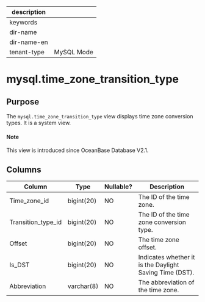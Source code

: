 |description||
|---|---|
|keywords||
|dir-name||
|dir-name-en||
|tenant-type|MySQL Mode|

# mysql.time_zone_transition_type

## Purpose

The `mysql.time_zone_transition_type` view displays time zone conversion types. It is a system view.

<main id="notice" type='explain'>
  <h4>Note</h4>
  <p>This view is introduced since OceanBase Database V2.1. </p>
</main>

## Columns

| **Column** | **Type** | **Nullable?** | **Description** |
|--------------------|------------|----------------|-----------|
| Time_zone_id | bigint(20) | NO | The ID of the time zone. |
| Transition_type_id | bigint(20) | NO | The ID of the time zone conversion type. |
| Offset | bigint(20) | NO | The time zone offset. |
| Is_DST | bigint(20) | NO | Indicates whether it is the Daylight Saving Time (DST). |
| Abbreviation | varchar(8) | NO | The abbreviation of the time zone. |
